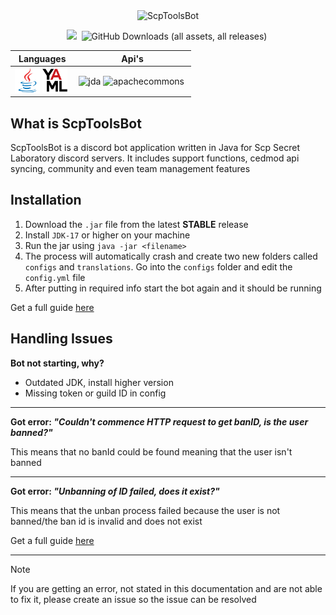 <div align="center">
  <img src="https://github.com/user-attachments/assets/6529281b-d5ef-46ea-b0f2-7c63e1cdcdd5" height="240" width="200" alt="ScpToolsBot" title="ScpToolsBot"/>

  <a href="https://github.com/Vxrpenter/SCPToolsBot/releases"><img src="https://img.shields.io/github/v/release/Vxrpenter/SCPToolsBot?include_prereleases&sort=date&display_name=tag&style=for-the-badge&label=LATEST%20RELEASE&color=%23c9631f"/></a>&nbsp;
  ![GitHub Downloads (all assets, all releases)](https://img.shields.io/github/downloads/vxrpenter/ScpToolsBot/total?style=for-the-badge&color=%23c9631f)&nbsp;

  | Languages                                                                                                                                                                                                                                                                                    | Api's                                                                                                                                                                                                                                                                                                 |
  |----------------------------------------------------------------------------------------------------------------------------------------------------------------------------------------------------------------------------------------------------------------------------------------------|-------------------------------------------------------------------------------------------------------------------------------------------------------------------------------------------------------------------------------------------------------------------------------------------------------|
  | <img src="https://github.com/devicons/devicon/blob/master/icons/java/java-original.svg" title="Java" alt="Java" width="40" height="40"/>&nbsp;<img src="https://github.com/devicons/devicon/blob/master/icons/yaml/yaml-original.svg" title="yaml" alt="yaml" width="40" height="40"/>&nbsp; | <img src="https://raw.githubusercontent.com/discord-jda/JDA/refs/heads/assets/assets/readme/logo.png" title="jda" alt="jda" width="40" height="40"/>&nbsp;<img src="https://www.apache.org/foundation/press/kit/feather.png" title="apachecommons" alt="apachecommons" width="40" height="40"/>&nbsp; |
</div>

## What is ScpToolsBot
ScpToolsBot is a discord bot application written in Java for Scp Secret Laboratory discord servers. It includes support functions, cedmod api syncing, community and even team management features

## Installation
1. Download the `.jar` file from the latest **STABLE** release
2. Install `JDK-17` or higher on your machine
3. Run the jar using `java -jar <filename>`
4. The process will automatically crash and create two new folders called `configs` and `translations`. Go into the `configs` folder and edit the `config.yml` file
5. After putting in required info start the bot again and it should be running

Get a full guide [here](https://github.com/Vxrpenter/SCPToolsBot/wiki/Installation)
## Handling Issues
**Bot not starting, why?**
- Outdated JDK, install higher version
- Missing token or guild ID in config

---

**Got error: _"Couldn't commence HTTP request to get banID, is the user banned?"_**

This means that no banId could be found meaning that the user isn't banned

---

**Got error: _"Unbanning of <ID> ID failed, does it exist?"_**

This means that the unban process failed because the user is not banned/the ban id is invalid and does not exist

Get a full guide [here](https://github.com/Vxrpenter/SCPToolsBot/wiki/Issue-Handling)

---

> [!NOTE]
> If you are getting an error, not stated in this documentation and are not able to fix it, please create an issue so the issue can be resolved
